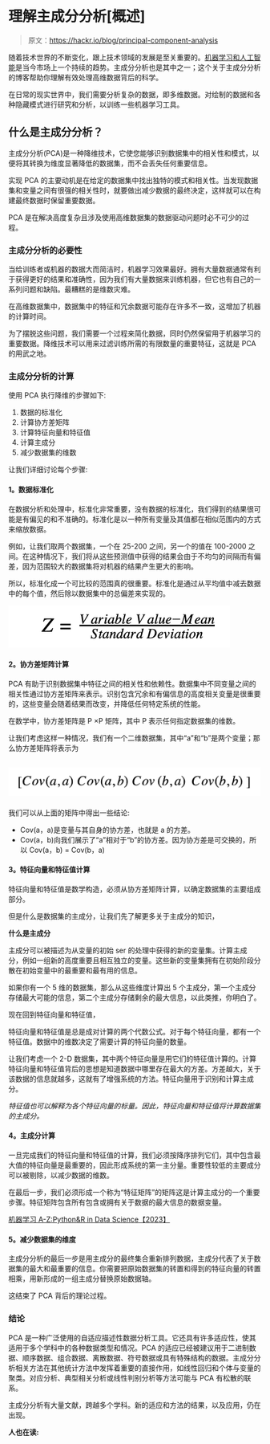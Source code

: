 # 理解主成分分析[概述]

> 原文：<https://hackr.io/blog/principal-component-analysis>

随着技术世界的不断变化，跟上技术领域的发展是至关重要的。[机器学习和人工智能](https://hackr.io/blog/ai-vs-machine-learning)是当今市场上一个持续的趋势。主成分分析也是其中之一；这个关于主成分分析的博客帮助你理解有效处理高维数据背后的科学。

在日常的现实世界中，我们需要分析复杂的数据，即多维数据。对绘制的数据和各种隐藏模式进行研究和分析，以训练一些机器学习工具。

## **什么是主成分分析？**

主成分分析(PCA)是一种降维技术，它使您能够识别数据集中的相关性和模式，以便将其转换为维度显著降低的数据集，而不会丢失任何重要信息。

实现 PCA 的主要动机是在给定的数据集中找出独特的模式和相关性。当发现数据集和变量之间有很强的相关性时，就要做出减少数据的最终决定，这样就可以在构建最终数据时保留重要数据。

PCA 是在解决高度复杂且涉及使用高维数据集的数据驱动问题时必不可少的过程。

### **主成分分析的必要性**

当给训练者或机器的数据大而简洁时，机器学习效果最好。拥有大量数据通常有利于获得更好的结果和准确性，因为我们有大量数据来训练机器，但它也有自己的一系列问题和缺陷。最糟糕的是维数灾难。

在高维数据集中，数据集中的特征和冗余数据可能存在许多不一致，这增加了机器的计算时间。

为了摆脱这些问题，我们需要一个过程来简化数据，同时仍然保留用于机器学习的重要数据。降维技术可以用来过滤训练所需的有限数量的重要特征，这就是 PCA 的用武之地。

### **主成分分析的计算**

使用 PCA 执行降维的步骤如下:

1.  数据的标准化
2.  计算协方差矩阵
3.  计算特征向量和特征值
4.  计算主成分
5.  减少数据集的维数

让我们详细讨论每个步骤:

#### **1。数据标准化**

在数据分析和处理中，标准化非常重要，没有数据的标准化，我们得到的结果很可能是有偏见的和不准确的。标准化是以一种所有变量及其值都在相似范围内的方式来缩放数据。

例如，让我们取两个数据集，一个在 25-200 之间，另一个的值在 100-2000 之间。在这种情况下，我们将从这些预测值中获得的结果会由于不均匀的间隔而有偏差，因为范围较大的数据集将对机器的结果产生更大的影响。

所以，标准化成一个可比较的范围真的很重要。标准化是通过从平均值中减去数据中的每个值，然后除以数据集中的总偏差来实现的。

![Data Standardization](img/c583f5f4df7294310f59cea5d6bf8f62.png)

#### **2。协方差矩阵计算**

PCA 有助于识别数据集中特征之间的相关性和依赖性。数据集中不同变量之间的相关性通过协方差矩阵来表示。识别包含冗余和有偏信息的高度相关变量是很重要的，这些变量会随着结果而改变，并降低任何特定系统的性能。

在数学中，协方差矩阵是 P ×P 矩阵，其中 P 表示任何指定数据集的维数。

让我们考虑这样一种情况，我们有一个二维数据集，其中“a”和“b”是两个变量；那么协方差矩阵将表示为

## ![Covariance Matrix Computation](img/1a0b93093629616518339c48c4e38380.png)

我们可以从上面的矩阵中得出一些结论:

*   Cov(a，a)是变量与其自身的协方差，也就是 a 的方差。
*   Cov(a，b)向我们展示了“a”相对于“b”的协方差。因为协方差是可交换的，所以 Cov(a，b) = Cov(b，a)

#### **3。特征向量和特征值计算**

特征向量和特征值是数学构造，必须从协方差矩阵计算，以确定数据集的主要组成部分。

但是什么是数据集的主成分，让我们先了解更多关于主成分的知识，

**什么是主成分**

主成分可以被描述为从变量的初始 ser 的处理中获得的新的变量集。计算主成分，例如一组新的高度重要且相互独立的变量。这些新的变量集拥有在初始阶段分散在初始变量中的最重要和最有用的信息。

如果你有一个 5 维的数据集，那么从这些维度计算出 5 个主成分，第一个主成分存储最大可能的信息，第二个主成分存储剩余的最大信息，以此类推，你明白了。

现在回到特征向量和特征值，

特征向量和特征值是总是成对计算的两个代数公式。对于每个特征向量，都有一个特征值。数据中的维数决定了需要计算的特征向量的数量。

让我们考虑一个 2-D 数据集，其中两个特征向量是用它们的特征值计算的。计算特征向量和特征值背后的思想是知道数据中哪里存在最大的方差。方差越大，关于该数据的信息就越多，这就有了增强系统的方法。特征向量用于识别和计算主成分。

*特征值也可以解释为各个特征向量的标量。因此，特征向量和特征值将计算数据集的主成分。*

#### **4。主成分计算**

一旦完成我们的特征向量和特征值的计算，我们必须按降序排列它们，其中包含最大值的特征向量是最重要的，因此形成系统的第一主分量。重要性较低的主要成分可以被剔除，以减少数据的维数。

在最后一步，我们必须形成一个称为“特征矩阵”的矩阵这是计算主成分的一个重要步骤。特征矩阵包含所有包含或拥有关于数据的最大信息的数据变量。

[机器学习 A-Z:Python&R in Data Science【2023】](https://click.linksynergy.com/link?id=jU79Zysihs4&offerid=1045023.950390&type=2&murl=https%3A%2F%2Fwww.udemy.com%2Fcourse%2Fmachinelearning%2F)

#### **5。减少数据集的维度**

主成分分析的最后一步是用主成分的最终集合重新排列数据，主成分代表了关于数据集的最大和最重要的信息。你需要把原始数据集的转置和得到的特征向量的转置相乘，用新形成的一组主成分替换原始数据轴。

这结束了 PCA 背后的理论过程。

### 结论

PCA 是一种广泛使用的自适应描述性数据分析工具。它还具有许多适应性，使其适用于多个学科中的各种数据类型和情况。PCA 的适应已经被建议用于二进制数据、顺序数据、组合数据、离散数据、符号数据或具有特殊结构的数据。主成分分析相关方法在其他统计方法中发挥着重要的直接作用，如线性回归和个体与变量的聚类。对应分析、典型相关分析或线性判别分析等方法可能与 PCA 有松散的联系。

主成分分析有大量文献，跨越多个学科。新的适应和方法的结果，以及应用，仍在出现。

**人也在读:**